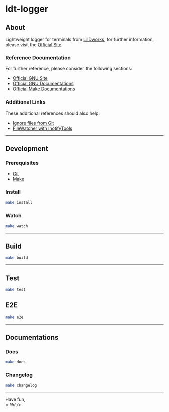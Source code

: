 # ldt-logger

## About

Lightweight logger for terminals from [LilDworks](https://www.lildworks.hu), for further information, please visit the [Official Site](https://www.lildworks.hu/lildtools/ldt-logger/about.html).

### Reference Documentation

For further reference, please consider the following sections:

* [Official GNU Site](https://www.gnu.org/gnu/gnu.html)
* [Official GNU Documentations](https://www.gnu.org/doc/doc.html)
* [Official Make Documentations](https://www.gnu.org/software/make/manual/make.html)

### Additional Links

These additional references should also help:

* [Ignore files from Git](https://docs.github.com/en/get-started/getting-started-with-git/ignoring-files)
* [FileWatcher with InotifyTools](https://github.com/inotify-tools/inotify-tools)

---

## Development

### Prerequisites

* [Git](https://git-scm.com/download)
* [Make](https://www.gnu.org/software/make/#download)

### Install

```sh
make install
```

### Watch

```sh
make watch
```

---

## Build

```sh
make build
```

---

## Test

```sh
make test
```

## E2E

```sh
make e2e
```

---

## Documentations

### Docs

```sh
make docs
```

### Changelog

```sh
make changelog
```

---

Have fun,
<br />*< lild />*
